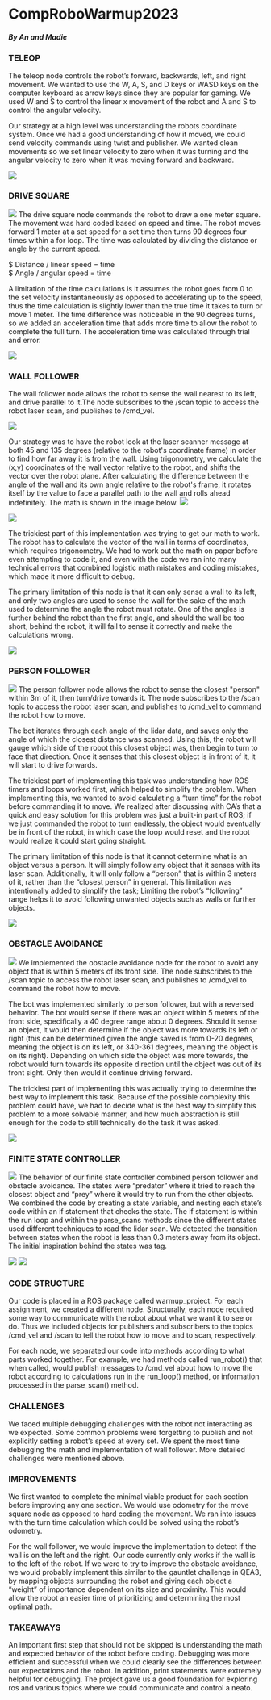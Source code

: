 # CompRoboWarmup2023

##### By An and Madie

### TELEOP

The teleop node controls the robot’s forward, backwards, left, and right movement. We wanted to use the W, A, S, and D keys or WASD keys on the computer keyboard as arrow keys since they are popular for gaming. We used W and S to control the linear x movement of the robot and A and S to control the angular velocity.

Our strategy at a high level was understanding the robots coordinate system. Once we had a good understanding of how it moved, we could send velocity commands using twist and publisher. We wanted clean movements so we set linear velocity to zero when it was turning and the angular velocity to zero when it was moving forward and backward.

![](images/image6.png)

### DRIVE SQUARE

![](images/drive_square.gif)
The drive square node commands the robot to draw a one meter square. The movement was hard coded based on speed and time. The robot moves forward 1 meter at a set speed for a set time then turns 90 degrees four times within a for loop. The time was calculated by dividing the distance or angle by the current speed.

$ Distance / linear speed = time \
$ Angle / angular speed = time

A limitation of the time calculations is it assumes the robot goes from 0 to the set velocity instantaneously as opposed to accelerating up to the speed, thus the time calculation is slightly lower than the true time it takes to turn or move 1 meter. The time difference was noticeable in the 90 degrees turns, so we added an acceleration time that adds more time to allow the robot to complete the full turn. The acceleration time was calculated through trial and error.

![](images/image4.png)

### WALL FOLLOWER

The wall follower node allows the robot to sense the wall nearest to its left, and drive parallel to it.The node subscribes to the /scan topic to access the robot laser scan, and publishes to /cmd_vel.

![](images/image.png)

Our strategy was to have the robot look at the laser scanner message at both 45 and 135 degrees (relative to the robot's coordinate frame) in order to find how far away it is from the wall. Using trigonometry, we calculate the (x,y) coordinates of the wall vector relative to the robot, and shifts the vector over the robot plane. After calculating the difference between the angle of the wall and its own angle relative to the robot's frame, it rotates itself by the value to face a parallel path to the wall and rolls ahead indefinitely. The math is shown in the image below.
![](images/photo5.jpg)

![](images/wall_follower_math.jpg)

The trickiest part of this implementation was trying to get our math to work. The robot has to calculate the vector of the wall in terms of coordinates, which requires trigonometry. We had to work out the math on paper before even attempting to code it, and even with the code we ran into many technical errors that combined logistic math mistakes and coding mistakes, which made it more difficult to debug.

The primary limitation of this node is that it can only sense a wall to its left, and only two angles are used to sense the wall for the sake of the math used to determine the angle the robot must rotate. One of the angles is further behind the robot than the first angle, and should the wall be too short, behind the robot, it will fail to sense it correctly and make the calculations wrong.

![](images/image1.png)

### PERSON FOLLOWER

![](images/person_follower.gif)
The person follower node allows the robot to sense the closest "person" within 3m of it, then turn/drive towards it. The node subscribes to the /scan topic to access the robot laser scan, and publishes to /cmd_vel to command the robot how to move.

The bot iterates through each angle of the lidar data, and saves only the angle of which the closest distance was scanned. Using this, the robot will gauge which side of the robot this closest object was, then begin to turn to face that direction. Once it senses that this closest object is in front of it, it will start to drive forwards.

The trickiest part of implementing this task was understanding how ROS timers and loops worked first, which helped to simplify the problem. When implementing this, we wanted to avoid calculating a “turn time” for the robot before commanding it to move. We realized after discussing with CA’s that a quick and easy solution for this problem was just a built-in part of ROS; if we just commanded the robot to turn endlessly, the object would eventually be in front of the robot, in which case the loop would reset and the robot would realize it could start going straight.

The primary limitation of this node is that it cannot determine what is an object versus a person. It will simply follow any object that it senses with its laser scan. Additionally, it will only follow a “person” that is within 3 meters of it, rather than the “closest person” in general. This limitation was intentionally added to simplify the task; Limiting the robot’s “following” range helps it to avoid following unwanted objects such as walls or further objects.

![](images/image2.png)

### OBSTACLE AVOIDANCE

![](images/obstacle_avoider.gif)
We implemented the obstacle avoidance node for the robot to avoid any object that is within 5 meters of its front side. The node subscribes to the /scan topic to access the robot laser scan, and publishes to /cmd_vel to command the robot how to move.

The bot was implemented similarly to person follower, but with a reversed behavior. The bot would sense if there was an object within 5 meters of the front side, specifically a 40 degree range about 0 degrees. Should it sense an object, it would then determine if the object was more towards its left or right (this can be determined given the angle saved is from 0-20 degrees, meaning the object is on its left, or 340-361 degrees, meaning the object is on its right). Depending on which side the object was more towards, the robot would turn towards its opposite direction until the object was out of its front sight. Only then would it continue driving forward.

The trickiest part of implementing this was actually trying to determine the best way to implement this task. Because of the possible complexity this problem could have, we had to decide what is the best way to simplify this problem to a more solvable manner, and how much abstraction is still enough for the code to still technically do the task it was asked.

![](images/image3.png)

### FINITE STATE CONTROLLER

![](images/finite_state_controller.gif)
The behavior of our finite state controller combined person follower and obstacle avoidance. The states were “predator” where it tried to reach the closest object and “prey” where it would try to run from the other objects. We combined the code by creating a state variable, and nesting each state’s code within an if statement that checks the state. The if statement is within the run loop and within the parse_scans methods since the different states used different techniques to read the lidar scan. We detected the transition between states when the robot is less than 0.3 meters away from its object. The initial inspiration behind the states was tag.

![](images/image5.png)
![](images/image7.png)

### CODE STRUCTURE

Our code is placed in a ROS package called warmup_project. For each assignment, we created a different node. Structurally, each node required some way to communicate with the robot about what we want it to see or do. Thus we included objects for publishers and subscribers to the topics /cmd_vel and /scan to tell the robot how to move and to scan, respectively.

For each node, we separated our code into methods according to what parts worked together. For example, we had methods called run_robot() that when called, would publish messages to /cmd_vel about how to move the robot according to calculations run in the run_loop() method, or information processed in the parse_scan() method.

### CHALLENGES

We faced multiple debugging challenges with the robot not interacting as we expected. Some common problems were forgetting to publish and not explicitly setting a robot’s speed at every set. We spent the most time debugging the math and implementation of wall follower. More detailed challenges were mentioned above.

### IMPROVEMENTS

We first wanted to complete the minimal viable product for each section before improving any one section. We would use odometry for the move square node as opposed to hard coding the movement. We ran into issues with the turn time calculation which could be solved using the robot’s odometry.

For the wall follower, we would improve the implementation to detect if the wall is on the left and the right. Our code currently only works if the wall is to the left of the robot.
If we were to try to improve the obstacle avoidance, we would probably implement this similar to the gauntlet challenge in QEA3, by mapping objects surrounding the robot and giving each object a “weight” of importance dependent on its size and proximity. This would allow the robot an easier time of prioritizing and determining the most optimal path.

### TAKEAWAYS

An important first step that should not be skipped is understanding the math and expected behavior of the robot before coding. Debugging was more efficient and successful when we could clearly see the differences between our expectations and the robot. In addition, print statements were extremely helpful for debugging. The project gave us a good foundation for exploring ros and various topics where we could communicate and control a neato.
